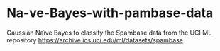 # Na-ve-Bayes-with-pambase-data

Gaussian Naïve Bayes to classify the Spambase data from the 
UCI ML repository 
https://archive.ics.uci.edu/ml/datasets/spambase 


